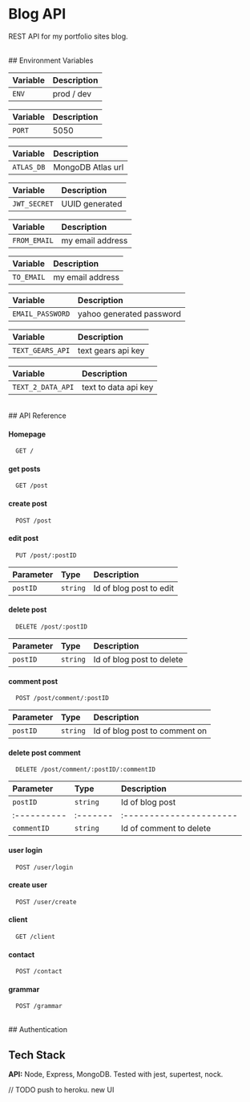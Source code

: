 # Blog API

REST API for my portfolio sites blog.

<br>
## Environment Variables

| Variable | Description |
| :------- | :---------- |
| `ENV`    | prod / dev  |

| Variable | Description |
| :------- | :---------- |
| `PORT`   | 5050        |

| Variable   | Description       |
| :--------- | :---------------- |
| `ATLAS_DB` | MongoDB Atlas url |

| Variable     | Description    |
| :----------- | :------------- |
| `JWT_SECRET` | UUID generated |

| Variable     | Description      |
| :----------- | :--------------- |
| `FROM_EMAIL` | my email address |

| Variable   | Description      |
| :--------- | :--------------- |
| `TO_EMAIL` | my email address |

| Variable         | Description              |
| :--------------- | :----------------------- |
| `EMAIL_PASSWORD` | yahoo generated password |

| Variable         | Description        |
| :--------------- | :----------------- |
| `TEXT_GEARS_API` | text gears api key |

| Variable          | Description          |
| :---------------- | :------------------- |
| `TEXT_2_DATA_API` | text to data api key |

<br>
## API Reference

#### Homepage

```http
  GET /
```

#### get posts

```http
  GET /post
```

#### create post

```http
  POST /post
```

#### edit post

```http
  PUT /post/:postID
```

| Parameter | Type     | Description             |
| :-------- | :------- | :---------------------- |
| `postID`  | `string` | Id of blog post to edit |

#### delete post

```http
  DELETE /post/:postID
```

| Parameter | Type     | Description               |
| :-------- | :------- | :------------------------ |
| `postID`  | `string` | Id of blog post to delete |

#### comment post

```http
  POST /post/comment/:postID
```

| Parameter | Type     | Description                   |
| :-------- | :------- | :---------------------------- |
| `postID`  | `string` | Id of blog post to comment on |

#### delete post comment

```http
  DELETE /post/comment/:postID/:commentID
```

| Parameter   | Type     | Description             |
| :---------- | :------- | :---------------------- |
| `postID`    | `string` | Id of blog post         |
| :---------- | :------- | :---------------------- |
| `commentID` | `string` | Id of comment to delete |

#### user login

```http
  POST /user/login
```

#### create user

```http
  POST /user/create
```

#### client

```http
  GET /client
```

#### contact

```http
  POST /contact
```

#### grammar

```http
  POST /grammar
```

<br>
## Authentication

## Tech Stack

**API:** Node, Express, MongoDB. Tested with jest, supertest, nock.

// TODO push to heroku. new UI
